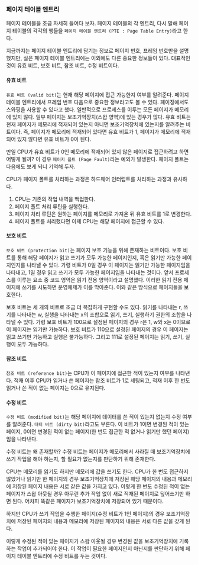 ### 페이지 테이블 엔트리
페이지 테이블을 조금 자세히 들여다 보자. 페이지 테이블의 각 엔트리, 다시 말해 페이지 테이블의 각각의 행들을 `페이지 테이블 엔트리 (PTE : Page Table Entry)`라고 한다.

지금까지는 페이지 테이블 엔트리에 담기는 정보로 페이지 번호, 프레임 번호만을 설명했지만, 실은 페이지 테이블 엔트리에는 이외에도 다른 중요한 정보들이 있다. 대표적인 것이 유효 비트, 보호 비트, 참조 비트, 수정 비트이다.

#### 유효 비트
`유효 비트 (valid bit)`는 현재 해당 페이지에 접근 가능한지 여부를 알려준다. 페이지 테이블 엔트리에서 프레임 번호 다음으로 중요한 정보라고도 볼 수 있다. 페이징에서도 스와핑을 사용할 수 있다고 했다. 일반적으로 프로세스를 이루는 모든 페이지가 메모리에 있지 않다. 일부 페이지는 보조기억장치(스왑 영역)에 있는 경우가 많다. 유효 비트는 현재 페이지가 메모리에 적재되어 있는지 아니면 보조기억장치에 있는지를 알려주는 비트이다. 즉, 페이지가 메모리에 적재되어 있다면 유효 비트가 1, 페이지가 메모리에 적재되어 있지 않다면 유효 비트가 0이 된다.

만일 CPU가 유효 비트가 0인 메모리에 적재되어 있지 않은 페이지로 접근하려고 하면 어떻게 될까? 이 경우 `페이지 폴트 (Page Fault)`라는 예외가 발생한다. 페이지 폴트는 다음에도 보게 되니 기억해 두자.

CPU가 페이지 폴트를 처리하는 과정은 하드웨어 인터럽트를 처리하는 과정과 유사하다.

1. CPU는 기존의 작업 내역을 백업한다.
2. 페이지 폴트 처리 루틴을 실행한다.
3. 페이지 처리 루틴은 원하는 페이지를 메모리로 가져온 뒤 유효 비트를 1로 변경한다.
4. 페이지 폴트를 처리했다면 이제 CPU는 해당 페이지에 접근할 수 있다.

#### 보호 비트
`보호 비트 (protection bit)`는 페이지 보호 기능을 위해 존재하는 비트이다. 보호 비트를 통해 해당 페이지가 읽고 쓰기가 모두 가능한 페이지인지, 혹은 읽기만 가능한 페이지인지를 나타낼 수 있다. 가령 비트가 0일 경우 이 페이지는 읽기만 가능한 페이지임을 나타내고, 1일 경우 읽고 쓰기가 모두 가능한 페이지임을 나타내는 것이다. 앞서 프로세스를 이루는 요소 중 코드 영역은 읽기 전용 영역이라고 설명했다. 이러한 읽기 전용 페이지에 쓰기를 시도하면 운영체제가 이를 막아준다. 이와 같은 방식으로 페이지들을 보호한다.

보호 비트는 세 개의 비트로 조금 더 복잡하게 구현할 수도 있다. 읽기를 나타내는 r, 쓰기를 나타내는 w, 실행을 나타내는 x의 조합으로 읽기, 쓰기, 실행하기 권한의 조합을 나타낼 수 있다. 가령 보호 비트가 100으로 설정된 페이지의 경우 r은 1, w와 x는 0이므로 이 페이지는 읽기만 가능하다. 보호 비트가 110으로 설정된 페이지의 경우 이 페이지는 읽고 쓰기만 가능하고 실행은 불가능하다. 그리고 111로 설정된 페이지는 읽기, 쓰기, 실행이 모두 가능하다.

#### 참조 비트
`참조 비트 (reference bit)`는 CPU가 이 페이지에 접근한 적이 있는지 여부를 나타낸다. 적재 이후 CPU가 읽거나 쓴 페이지는 참조 비트가 1로 세팅되고, 적재 이후 한 번도 읽거나 쓴 적이 없는 페이지는 0으로 유지된다.

#### 수정 비트
`수정 비트 (modified bit)`는 해당 페이지에 데이터를 쓴 적이 있는지 없는지 수정 여부를 알려준다. `더티 비트 (dirty bit)`라고도 부른다. 이 비트가 1이면 변경된 적이 있는 페이지, 0이면 변경된 적이 없는 페이지(한 번도 접근한 적 없거나 읽기만 했던 페이지)임을 나타낸다.

수정 비트는 왜 존재할까? 수정 비트는 페이지가 메모리에서 사라질 때 보조기억장치에 쓰기 작업을 해야 하는지, 할 필요가 없는지를 판단하기 위해 존재한다.

CPU는 메모리를 읽기도 하지만 메모리에 값을 쓰기도 한다. CPU가 한 번도 접근하지 않았거나 읽기만 한 페이지의 경우 보조기억장치에 저장된 해당 페이지의 내용과 메모리에 저장된 페이지 내용은 서로 같은 값을 가지고 있다. 이렇게 한 번도 수정된 적이 없는 페이지가 스왑 아웃될 경우 아무런 추가 작업 없이 새로 적재된 페이지로 덮어쓰기만 하면 된다. 어차피 똑같은 페이지가 보조기억장치에 저장되어 있기 때문이다.

하지만 CPU가 쓰기 작업을 수행한 페이지(수정 비트가 1인 페이지)의 경우 보조기억장치에 저장된 페이지의 내용과 메모리에 저장된 페이지의 내용은 서로 다른 값을 갖게 된다.

이렇게 수정된 적이 있는 페이지가 스왑 아웃될 경우 변경된 값을 보조기억장치에 기록하는 작업이 추가되어야 한다. 이 작업이 필요한 페이지인지 아닌지를 판단하기 위해 페이지 테이블 엔트리에 수정 비트를 두는 것이다.
